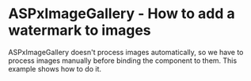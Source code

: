 # ASPxImageGallery - How to add a watermark to images


ASPxImageGallery doesn't process images automatically, so we have to process images manually before binding the component to them. This example shows how to do it.

<br/>


